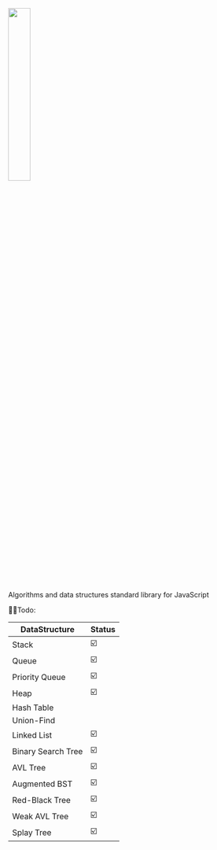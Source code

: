 <img src="https://github.com/Asilkin1/algo-js/assets/11600357/e72fefea-8f3b-4652-84a0-97039c4c12f0" width="30%">

Algorithms and data structures standard library for JavaScript

👨‍🦲Todo:

|         DataStructure                    |     Status       | 
|------------------------------------------|------------------|
|    Stack                                 |        ☑️        |
|    Queue                                 |        ☑️        |
|    Priority Queue                        |        ☑️        |
|    Heap                                  |        ☑️          |
|    Hash Table                            |                  |
|    Union-Find                            |                  |           
|    Linked List                           |        ☑️        |
|    Binary Search Tree                    |        ☑️        |
|    AVL Tree                              |        ☑️        |
|    Augmented BST                         |        ☑️        |
|    Red-Black Tree                        |        ☑️        |
|    Weak AVL Tree                         |        ☑️        |
|    Splay Tree                            |        ☑️        |


